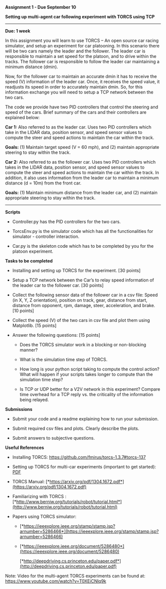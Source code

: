 **Assignment 1 - Due September 10**

**Setting up multi-agent car following experiment with TORCS using TCP**

******************

**Due: 1 week**

In this assignment you will learn to use TORCS – An open source car
racing simulator, and setup an experiment for car platooning. In this
scenario there will be two cars namely the leader and the follower. The
leader car is responsible to maintain a set speed for the platoon, and
to drive within the tracks. The follower car is responsible to follow
the leader car maintaining a minimum distance (dmin).

Now, for the follower car to maintain an accurate dmin it has to receive
the speed (V) information of the leader car. Once, it receives the speed
value, it readjusts its speed in order to accurately maintain dmin. So,
for this information exchange you will need to setup a TCP network
between the two cars.

The code we provide have two PID controllers that control
the steering and speed of the cars. Brief summary of the cars and their
controllers are explained below:

**Car 1:** Also referred to as the leader car. Uses two PID controllers
which take in the LIDAR data, position sensor, and speed sensor values
to compute the steer and speed actions to maintain the car within the
track.

**Goals:** (1) Maintain target speed (V = 60 mph), and (2) maintain
appropriate steering to stay within the track.

**Car 2:** Also referred to as the follower car. Uses two PID
controllers which takes in the LIDAR data, position sensor, and speed
sensor values to compute the steer and speed actions to maintain the car
within the track. In addition, it also uses information from the leader
car to maintain a minimum distance (d = 10m) from the front car.

**Goals:** (1) Maintain minimum distance from the leader car, and (2)
maintain appropriate steering to stay within the track.

*****

**Scripts** 
-   Controller.py has the PID controllers for the two cars.

-   TorcsEnv.py is the simulator code which has all the functionalities for simulator - controller interaction.

-   Car.py is the skeleton code which has to be completed by you for the platoon experiment.

**Tasks to be completed**

-   Installing and setting up TORCS for the experiment. \[30 points\]

-   Setup a TCP network between the Car’s to relay speed information of
    the leader car to the follower car. \[30 points\]

-   Collect the following sensor data of the follower car in a csv file: Speed (in X,
    Y, Z orientation), position on track, gear, distance from start,
    distance from opponent, rpm, damage, steer, acceleration, and brake.
    \[10 points\]

-   Collect the speed (V) of the two cars in csv file and plot them
    using Matplotlib. \[15 points\]

-   Answer the following questions: \[15 points\]

    -   Does the TORCS simulator work in a blocking or non-blocking
        manner?

    -   What is the simulation time step of TORCS.

    -   How long is your python script taking to compute the control
        action? What will happen if your scripts takes longer to compute
        than the simulation time step?

    -   Is TCP or UDP better for a V2V network in this experiment?
        Compare time overhead for a TCP reply vs. the criticality of the
        information being relayed.

**Submissions**

-   Submit your code and a readme explaining how to run your submission.

-   Submit required csv files and plots. Clearly describe the plots. 

-   Submit answers to subjective questions.

**Useful References**

-   Installing TORCS: https://github.com/fmirus/torcs-1.3.7#torcs-137

-   Setting up TORCS for multi-car experiments (important to get started): [PDF](https://github.com/vu-resilient-distributed-systems/assignment-1-fall-19/blob/master/Setting%20Up%20Multi-Car%20Experiments%20with%20TORCS.pdf)

-   TORCS Manual:
    [*https://arxiv.org/pdf/1304.1672.pdf*](https://arxiv.org/pdf/1304.1672.pdf)

-   Familiarizing with TORCS :
    [*http://www.berniw.org/tutorials/robot/tutorial.html*](http://www.berniw.org/tutorials/robot/tutorial.html)

-   Papers using TORCS simulator:

    -   [*https://ieeexplore.ieee.org/stamp/stamp.jsp?arnumber=5286466*](https://ieeexplore.ieee.org/stamp/stamp.jsp?arnumber=5286466)

    -   [*https://ieeexplore.ieee.org/document/5286480*](https://ieeexplore.ieee.org/document/5286480)

        [*http://deepdriving.cs.princeton.edu/paper.pdf*](http://deepdriving.cs.princeton.edu/paper.pdf)

Note: Video for the multi-agent TORCS experiments can be found at:
<https://www.youtube.com/watch?v=T0XEiCNlq9k>
